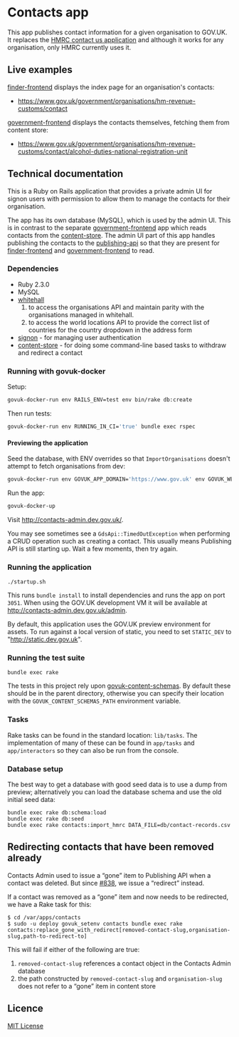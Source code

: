 # Contacts app

This app publishes contact information for a given organisation to GOV.UK. It replaces the [HMRC contact us application](http://search2.hmrc.gov.uk/kb5/hmrc/contactus/home.page) and although it works for any organisation, only HMRC currently uses it.

## Live examples

[finder-frontend](https://github.com/alphagov/finder-frontend) displays the index page for an organisation's contacts:
- https://www.gov.uk/government/organisations/hm-revenue-customs/contact

[government-frontend](https://github.com/alphagov/government-frontend)
displays the contacts themselves, fetching them from content store:
- https://www.gov.uk/government/organisations/hm-revenue-customs/contact/alcohol-duties-national-registration-unit

## Technical documentation

This is a Ruby on Rails application that provides a private admin UI for signon users with permission to allow them to manage the contacts for their organisation.

The app has its own database (MySQL), which is used by the admin UI. This is in contrast to the separate [government-frontend](https://github.com/alphagov/government-frontend) app which reads contacts from the [content-store](https://github.com/alphagov/content-store). The admin UI part of this app handles publishing the contacts to the [publishing-api](https://github.com/alphagov/publishing-api) so that they are present for [finder-frontend](https://github.com/alphagov/finder-frontend) and [government-frontend](https://github.com/alphagov/government-frontend) to read.

### Dependencies

* Ruby 2.3.0
* MySQL
* [whitehall](https://github.com/alphagov/whitehall)
  1. to access the organisations API and maintain parity with the organisations managed in whitehall.
  2. to access the world locations API to provide the correct list of countries for the country dropdown in the address form
* [signon](https://github.com/alphagov/signonotron2) - for managing user authentication
* [content-store](https://github.com/alphagov/content-store) - for doing some
  command-line based tasks to withdraw and redirect a contact

### Running with govuk-docker

Setup:

```sh
govuk-docker-run env RAILS_ENV=test env bin/rake db:create
```

Then run tests:

```sh
govuk-docker-run env RUNNING_IN_CI='true' bundle exec rspec
```

#### Previewing the application

Seed the database, with ENV overrides so that `ImportOrganisations` doesn't attempt to fetch organisations from dev:

```sh
govuk-docker-run env GOVUK_APP_DOMAIN='https://www.gov.uk' env GOVUK_WEBSITE_ROOT='https://www.gov.uk' bin/rake db:seed
```

Run the app:

```sh
govuk-docker-up
```

Visit http://contacts-admin.dev.gov.uk/.

You may see sometimes see a `GdsApi::TimedOutException` when performing a CRUD operation such as creating a contact.
This usually means Publishing API is still starting up. Wait a few moments, then try again.

### Running the application

`./startup.sh`

This runs `bundle install` to install dependencies and runs the app on port `3051`. When using the GOV.UK development VM it will be available at http://contacts-admin.dev.gov.uk/admin.

By default, this application uses the GOV.UK preview environment for assets. To run against a local version of static, you need to set `STATIC_DEV` to
"http://static.dev.gov.uk".

### Running the test suite

`bundle exec rake`

The tests in this project rely upon [govuk-content-schemas](http://github.com/alphagov/govuk-content-schemas). By default these should be in the parent directory, otherwise you can specify their location with the `GOVUK_CONTENT_SCHEMAS_PATH` environment variable.

### Tasks

Rake tasks can be found in the standard location: `lib/tasks`. The implementation of many of these can be found in `app/tasks` and `app/interactors` so they can also be run from the console.

### Database setup

The best way to get a database with good seed data is to use a dump from preview; alternatively you can load the database schema and use the old initial seed data:

```
bundle exec rake db:schema:load
bundle exec rake db:seed
bundle exec rake contacts:import_hmrc DATA_FILE=db/contact-records.csv
```

## Redirecting contacts that have been removed already

Contacts Admin used to issue a “gone” item to Publishing API when a contact was deleted. But since [#838](https://github.com/alphagov/contacts-admin/pull/838), we issue a “redirect” instead.

If a contact was removed as a “gone” item and now needs to be redirected, we have a Rake task for this:

```
$ cd /var/apps/contacts
$ sudo -u deploy govuk_setenv contacts bundle exec rake contacts:replace_gone_with_redirect[removed-contact-slug,organisation-slug,path-to-redirect-to]
```

This will fail if either of the following are true:

1. `removed-contact-slug` references a contact object in the Contacts Admin database
2. the path constructed by `removed-contact-slug` and `organisation-slug` does not refer to a “gone” item in content store

## Licence

[MIT License](LICENCE)
